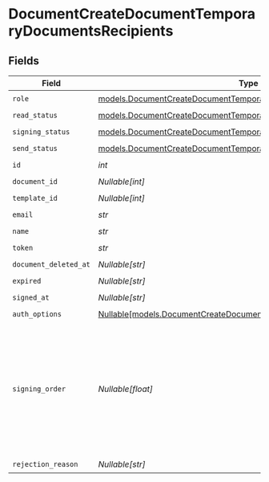 # DocumentCreateDocumentTemporaryDocumentsRecipients


## Fields

| Field                                                                                                                                    | Type                                                                                                                                     | Required                                                                                                                                 | Description                                                                                                                              |
| ---------------------------------------------------------------------------------------------------------------------------------------- | ---------------------------------------------------------------------------------------------------------------------------------------- | ---------------------------------------------------------------------------------------------------------------------------------------- | ---------------------------------------------------------------------------------------------------------------------------------------- |
| `role`                                                                                                                                   | [models.DocumentCreateDocumentTemporaryRole](../models/documentcreatedocumenttemporaryrole.md)                                           | :heavy_check_mark:                                                                                                                       | N/A                                                                                                                                      |
| `read_status`                                                                                                                            | [models.DocumentCreateDocumentTemporaryReadStatus](../models/documentcreatedocumenttemporaryreadstatus.md)                               | :heavy_check_mark:                                                                                                                       | N/A                                                                                                                                      |
| `signing_status`                                                                                                                         | [models.DocumentCreateDocumentTemporarySigningStatus](../models/documentcreatedocumenttemporarysigningstatus.md)                         | :heavy_check_mark:                                                                                                                       | N/A                                                                                                                                      |
| `send_status`                                                                                                                            | [models.DocumentCreateDocumentTemporarySendStatus](../models/documentcreatedocumenttemporarysendstatus.md)                               | :heavy_check_mark:                                                                                                                       | N/A                                                                                                                                      |
| `id`                                                                                                                                     | *int*                                                                                                                                    | :heavy_check_mark:                                                                                                                       | N/A                                                                                                                                      |
| `document_id`                                                                                                                            | *Nullable[int]*                                                                                                                          | :heavy_check_mark:                                                                                                                       | N/A                                                                                                                                      |
| `template_id`                                                                                                                            | *Nullable[int]*                                                                                                                          | :heavy_check_mark:                                                                                                                       | N/A                                                                                                                                      |
| `email`                                                                                                                                  | *str*                                                                                                                                    | :heavy_check_mark:                                                                                                                       | N/A                                                                                                                                      |
| `name`                                                                                                                                   | *str*                                                                                                                                    | :heavy_check_mark:                                                                                                                       | N/A                                                                                                                                      |
| `token`                                                                                                                                  | *str*                                                                                                                                    | :heavy_check_mark:                                                                                                                       | N/A                                                                                                                                      |
| `document_deleted_at`                                                                                                                    | *Nullable[str]*                                                                                                                          | :heavy_check_mark:                                                                                                                       | N/A                                                                                                                                      |
| `expired`                                                                                                                                | *Nullable[str]*                                                                                                                          | :heavy_check_mark:                                                                                                                       | N/A                                                                                                                                      |
| `signed_at`                                                                                                                              | *Nullable[str]*                                                                                                                          | :heavy_check_mark:                                                                                                                       | N/A                                                                                                                                      |
| `auth_options`                                                                                                                           | [Nullable[models.DocumentCreateDocumentTemporaryDocumentsAuthOptions]](../models/documentcreatedocumenttemporarydocumentsauthoptions.md) | :heavy_check_mark:                                                                                                                       | N/A                                                                                                                                      |
| `signing_order`                                                                                                                          | *Nullable[float]*                                                                                                                        | :heavy_check_mark:                                                                                                                       | The order in which the recipient should sign the document. Only works if the document is set to sequential signing.                      |
| `rejection_reason`                                                                                                                       | *Nullable[str]*                                                                                                                          | :heavy_check_mark:                                                                                                                       | N/A                                                                                                                                      |